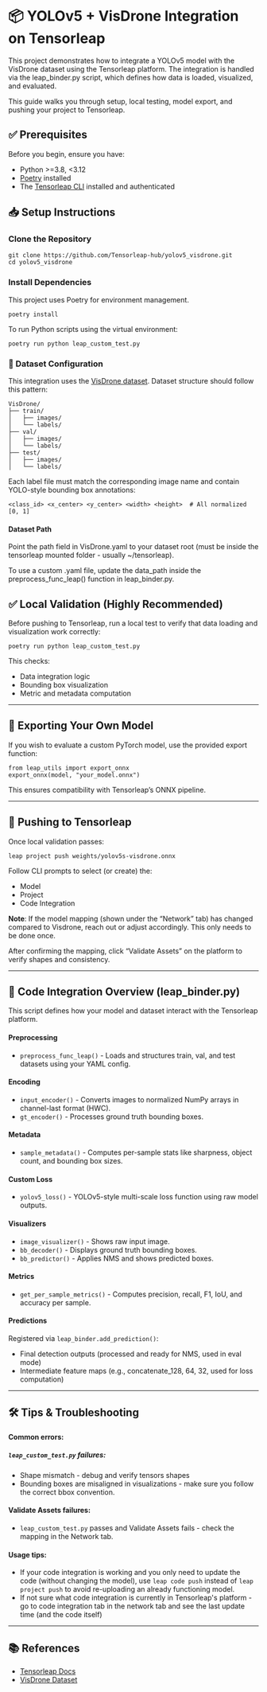# 📦 YOLOv5 + VisDrone Integration on Tensorleap
This project demonstrates how to integrate a YOLOv5 model with the VisDrone dataset using the Tensorleap platform. The integration is handled via the leap_binder.py script, which defines how data is loaded, visualized, and evaluated.

This guide walks you through setup, local testing, model export, and pushing your project to Tensorleap.

## ✅ Prerequisites
Before you begin, ensure you have:
* 	Python >=3.8, <3.12 
* 	[Poetry](https://python-poetry.org/docs/#installation) installed 
*	The [Tensorleap CLI](https://docs.tensorleap.ai/tensorleap-integration/cli-assets-upload) installed and authenticated

## 📥 Setup Instructions  
### Clone the Repository
```
git clone https://github.com/Tensorleap-hub/yolov5_visdrone.git
cd yolov5_visdrone
```
### Install Dependencies
This project uses Poetry for environment management.
```
poetry install
```
To run Python scripts using the virtual environment:
```
poetry run python leap_custom_test.py
```
### 📂 Dataset Configuration
This integration uses the [VisDrone dataset](https://github.com/VisDrone/VisDrone-Dataset). Dataset structure should follow this pattern:
```
VisDrone/
├── train/
│   ├── images/
│   └── labels/
├── val/
│   ├── images/
│   └── labels/
├── test/
│   ├── images/
│   └── labels/
```

Each label file must match the corresponding image name and contain YOLO-style bounding box annotations:
```
<class_id> <x_center> <y_center> <width> <height>  # All normalized [0, 1]
```

#### Dataset Path
Point the path field in VisDrone.yaml to your dataset root (must be inside the tensorleap mounted folder - usually ~/tensorleap).

To use a custom .yaml file, update the data_path inside the preprocess_func_leap() function in leap_binder.py.



## ✅ Local Validation (Highly Recommended)
Before pushing to Tensorleap, run a local test to verify that data loading and visualization work correctly:
```
poetry run python leap_custom_test.py
```
This checks:
* 	Data integration logic
*	Bounding box visualization
*	Metric and metadata computation

---
## 🧠 Exporting Your Own Model
If you wish to evaluate a custom PyTorch model, use the provided export function:
```
from leap_utils import export_onnx
export_onnx(model, "your_model.onnx")
```
This ensures compatibility with Tensorleap’s ONNX pipeline.

---

## 🚀 Pushing to Tensorleap
Once local validation passes:
```
leap project push weights/yolov5s-visdrone.onnx
```
Follow CLI prompts to select (or create) the:
* Model
* Project
* Code Integration

**Note**: If the model mapping (shown under the “Network” tab) has changed compared to Visdrone, reach out or adjust accordingly. This only needs to be done once.

After confirming the mapping, click “Validate Assets” on the platform to verify shapes and consistency.

---

## 📌 Code Integration Overview (leap_binder.py) 
This script defines how your model and dataset interact with the Tensorleap platform.

#### Preprocessing
* 	```preprocess_func_leap()``` - 
Loads and structures train, val, and test datasets using your YAML config.

#### Encoding
* 	```input_encoder()``` - 
Converts images to normalized NumPy arrays in channel-last format (HWC).
* 	```gt_encoder()``` -
Processes ground truth bounding boxes.

#### Metadata
* 	```sample_metadata()``` -
Computes per-sample stats like sharpness, object count, and bounding box sizes.

#### Custom Loss
* 	```yolov5_loss()``` -
YOLOv5-style multi-scale loss function using raw model outputs.

#### Visualizers
* 	```image_visualizer()``` -
Shows raw input image.
* 	```bb_decoder()``` -
Displays ground truth bounding boxes.
* 	```bb_predictor()``` -
Applies NMS and shows predicted boxes.

#### Metrics
* 	```get_per_sample_metrics()``` -
Computes precision, recall, F1, IoU, and accuracy per sample.

#### Predictions

Registered via ```leap_binder.add_prediction()```:
*  Final detection outputs (processed and ready for NMS, used in eval mode) 
* Intermediate feature maps (e.g., concatenate_128, 64, 32, used for loss computation)

---
## 🛠 Tips & Troubleshooting
#### Common errors:
##### ```leap_custom_test.py``` failures:
* Shape mismatch - debug and verify tensors shapes
* Bounding boxes are misaligned in visualizations - make sure you follow the correct bbox convention.
#### Validate Assets failures:
* ```leap_custom_test.py``` passes and Validate Assets fails - check the mapping in the Network tab. 
#### Usage tips:
* If your code integration is working and you only need to update the code (without changing the model), use ```leap code push``` instead of ```leap project push``` to avoid re-uploading an already functioning model.
* If not sure what code integration is currently in Tensorleap's platform - go to code integration tab in the network tab and see the last update time (and the code itself) 

---

## 📚 References
* [Tensorleap Docs](https://docs.tensorleap.ai/)
* [VisDrone Dataset](https://github.com/VisDrone/VisDrone-Dataset)